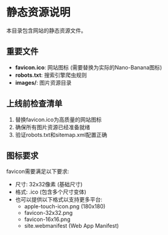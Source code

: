 # 静态资源说明

本目录包含网站的静态资源文件。

## 重要文件

- **favicon.ico**: 网站图标 (需要替换为实际的Nano-Banana图标)
- **robots.txt**: 搜索引擎爬虫规则
- **images/**: 图片资源目录

## 上线前检查清单

1. 替换favicon.ico为高质量的网站图标
2. 确保所有图片资源已经准备就绪
3. 验证robots.txt和sitemap.xml配置正确

## 图标要求

favicon需要满足以下要求:
- 尺寸: 32x32像素 (基础尺寸)
- 格式: .ico (包含多个尺寸变体)
- 也可以提供以下格式以支持更多平台:
  - apple-touch-icon.png (180x180)
  - favicon-32x32.png
  - favicon-16x16.png
  - site.webmanifest (Web App Manifest)
